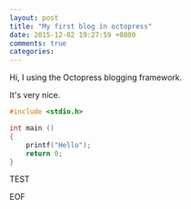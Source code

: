 ```yaml
---
layout: post
title: "My first blog in octopress"
date: 2015-12-02 19:27:59 +0800
comments: true
categories: 
---
```

Hi, I using the Octopress blogging framework.

It's very nice.
```c
#include <stdio.h>

int main ()
{
    printf("Hello");
    return 0;
}
```

TEST

EOF
